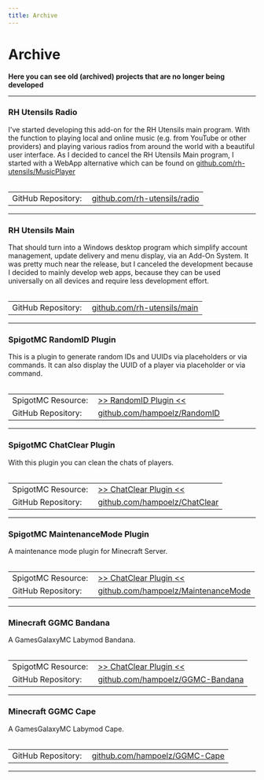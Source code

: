 ```yaml
---
title: Archive
---
```


# Archive
**Here you can see old (archived) projects that are no longer being developed**

---

### RH Utensils Radio
I've started developing this add-on for the  RH Utensils main program. With the function to playing local and online music (e.g. from YouTube or other providers) and playing various radios from around the world with a beautiful user interface. As I decided to cancel the RH Utensils Main program, I started with a WebApp alternative which can be found on [github.com/rh-utensils/MusicPlayer](https://github.com/rh-utensils/MusicPlayer)
<br/><br/>

|   |   |
|:- |:- |
| GitHub Repository:&nbsp; | [github.com/rh-utensils/radio](https://github.com/rh-utensils/radio) |

---

### RH Utensils Main
That should turn into a Windows desktop program which simplify account management, update delivery and menu display, via an Add-On System. It was pretty much near the release, but I canceled the development because I decided to mainly develop web apps, because they can be used universally on all devices and require less development effort.
<br/><br/>

|   |   |
|:- |:- |
| GitHub Repository:&nbsp; | [github.com/rh-utensils/main](https://github.com/rh-utensils/main) |

---

### SpigotMC RandomID Plugin
This is a plugin to generate random IDs and UUIDs via placeholders or via commands. It can also display the UUID of a player via placeholder or via command.
<br/><br/>

|   |   |
|:- |:- |
| SpigotMC Resource:&nbsp; | [>> RandomID Plugin <<](https://www.spigotmc.org/resources/get-player-uuid-random-id-uuid-generator-placeholderapi-support.57738/) |
| GitHub Repository:&nbsp; | [github.com/hampoelz/RandomID](https://github.com/hampoelz/RandomID) |

---

### SpigotMC ChatClear Plugin
With this plugin you can clean the chats of players.
<br/><br/>

|   |   |
|:- |:- |
| SpigotMC Resource:&nbsp; | [>> ChatClear Plugin <<](https://www.spigotmc.org/resources/chatclear.57735/) |
| GitHub Repository:&nbsp; | [github.com/hampoelz/ChatClear](https://github.com/hampoelz/ChatClear) |

---

### SpigotMC MaintenanceMode Plugin
A maintenance mode plugin for Minecraft Server.
<br/><br/>

|   |   |
|:- |:- |
| SpigotMC Resource:&nbsp; | [>> ChatClear Plugin <<](https://www.spigotmc.org/resources/maintenancemode-maxplayer-manager-like-on-mineplex.57736/) |
| GitHub Repository:&nbsp; | [github.com/hampoelz/MaintenanceMode](https://github.com/hampoelz/MaintenanceMode) |

---

### Minecraft GGMC Bandana
A GamesGalaxyMC Labymod Bandana.
<br/><br/>

|   |   |
|:- |:- |
| SpigotMC Resource:&nbsp; | [>> ChatClear Plugin <<](https://www.spigotmc.org/resources/maintenancemode-maxplayer-manager-like-on-mineplex.57736/) |
| GitHub Repository:&nbsp; | [github.com/hampoelz/GGMC-Bandana](https://github.com/hampoelz/GGMC-Bandana) |

---

### Minecraft GGMC Cape
A GamesGalaxyMC Labymod Cape.
<br/><br/>

|   |   |
|:- |:- |
| GitHub Repository:&nbsp; | [github.com/hampoelz/GGMC-Cape](https://github.com/hampoelz/GGMC-Cape) |

---